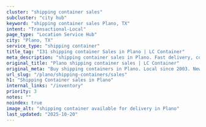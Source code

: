 ```yaml
---
cluster: "shipping container sales"
subcluster: "city hub"
keyword: "shipping container sales Plano, TX"
intent: "Transactional-Local"
page_type: "Location Service Hub"
city: "Plano, TX"
service_type: "shipping container"
title_tag: "I31 shipping container Sales in Plano | LC Container"
meta_description: "shipping container sales in Plano. Fast delivery, competitive pricing. Serving shipping containers area. Quote ID: BSJ. Call (214) 524-4168 for your free quote today."
original_title: "Plano shipping container sales | LC Container"
original_meta: "Buy shipping containers in Plano. Local since 2003. New & used inventory. Fast delivery. Get your free quote — call (214) 524-4168 today. LC Container — your..."
url_slug: "/plano/shipping-containers/sales"
h1: "Shipping Container sales in Plano"
internal_links: "/inventory"
priority: 3
notes: ""
noindex: true
image_alt: "shipping container available for delivery in Plano"
last_updated: "2025-10-20"
---
```


<!-- TODO: Add unique city/inventory copy, images, and internal links here. -->
